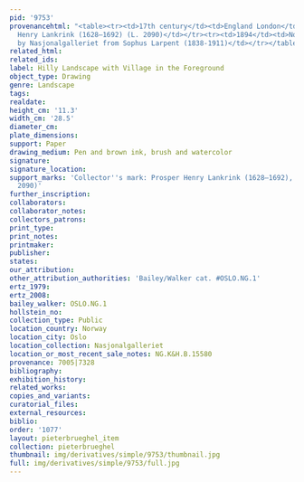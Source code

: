 ```yaml
---
pid: '9753'
provenancehtml: "<table><tr><td>17th century</td><td>England London</td><td>Prosper
  Henry Lankrink (1628–1692) (L. 2090)</td></tr><tr><td>1894</td><td>Norway Oslo</td><td>Purchased
  by Nasjonalgalleriet from Sophus Larpent (1838-1911)</td></tr></table>"
related_html:
related_ids:
label: Hilly Landscape with Village in the Foreground
object_type: Drawing
genre: Landscape
tags:
realdate:
height_cm: '11.3'
width_cm: '28.5'
diameter_cm:
plate_dimensions:
support: Paper
drawing_medium: Pen and brown ink, brush and watercolor
signature:
signature_location:
support_marks: 'Collector''s mark: Prosper Henry Lankrink (1628–1692), London (L.
  2090)'
further_inscription:
collaborators:
collaborator_notes:
collectors_patrons:
print_type:
print_notes:
printmaker:
publisher:
states:
our_attribution:
other_attribution_authorities: 'Bailey/Walker cat. #OSLO.NG.1'
ertz_1979:
ertz_2008:
bailey_walker: OSLO.NG.1
hollstein_no:
collection_type: Public
location_country: Norway
location_city: Oslo
location_collection: Nasjonalgalleriet
location_or_most_recent_sale_notes: NG.K&H.B.15580
provenance: 7005|7328
bibliography:
exhibition_history:
related_works:
copies_and_variants:
curatorial_files:
external_resources:
biblio:
order: '1077'
layout: pieterbrueghel_item
collection: pieterbrueghel
thumbnail: img/derivatives/simple/9753/thumbnail.jpg
full: img/derivatives/simple/9753/full.jpg
---
```

